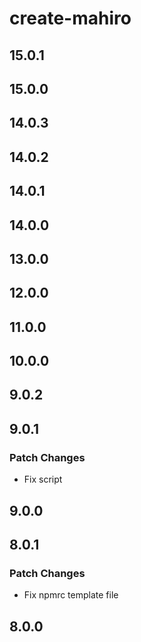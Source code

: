 # create-mahiro

## 15.0.1

## 15.0.0

## 14.0.3

## 14.0.2

## 14.0.1

## 14.0.0

## 13.0.0

## 12.0.0

## 11.0.0

## 10.0.0

## 9.0.2

## 9.0.1

### Patch Changes

- Fix script

## 9.0.0

## 8.0.1

### Patch Changes

- Fix npmrc template file

## 8.0.0
